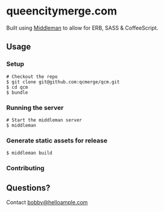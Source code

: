 # queencitymerge.com

Built using [Middleman](http://middlemanapp.com/guides/getting-started) to allow for ERB, SASS & CoffeeScript.

## Usage

### Setup

    # Checkout the repo
    $ git clone git@github.com:qcmerge/qcm.git
    $ cd qcm
    $ bundle

### Running the server

    # Start the middleman server
    $ middleman

### Generate static assets for release

    $ middleman build
    
### Contributing

## Questions?

Contact bobby@helloample.com
